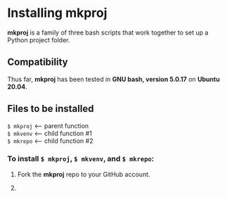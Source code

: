 # Installing mkproj  

**mkproj** is a family of three bash scripts that work together to set up a Python project folder.

## Compatibility

Thus far, **mkproj** has been tested in **GNU bash, version 5.0.17** on **Ubuntu 20.04**.



## Files to be installed  
`$ mkproj` <-- parent function  
`$ mkvenv` <-- child function #1  
`$ mkrepo` <-- child function #2  
  


### To install `$ mkproj`, `$ mkvenv`, and `$ mkrepo`:  

1) Fork the **mkproj** repo to your GitHub account.

2) 
